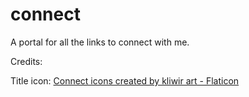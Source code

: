# connect

A portal for all the links to connect with me.

Credits:

Title icon: <a href="https://www.flaticon.com/free-icons/connect" title="connect icons">Connect icons created by kliwir art - Flaticon</a>